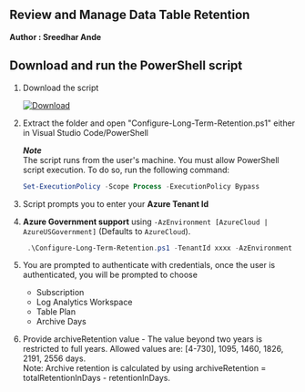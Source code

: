 ## Review and Manage Data Table Retention
**Author : Sreedhar Ande**

## Download and run the PowerShell script

1. Download the script 
  
   [![Download](/Tools/Archive-Log-Tool/images/Download.png)](https://aka.ms/Archive-Logs-Tool)

2. Extract the folder and open "Configure-Long-Term-Retention.ps1" either in Visual Studio Code/PowerShell

   ***Note***  
   The script runs from the user's machine. You must allow PowerShell script execution. To do so, run the following command:
   
   ```PowerShell
   Set-ExecutionPolicy -Scope Process -ExecutionPolicy Bypass  
   ```  
3. Script prompts you to enter your **Azure Tenant Id**

4. **Azure Government support** using ```-AzEnvironment [AzureCloud | AzureUSGovernment]``` (Defaults to ```AzureCloud```).  
    ```PowerShell
     .\Configure-Long-Term-Retention.ps1 -TenantId xxxx -AzEnvironment  AzureUSGovernment  
     ```
5. You are prompted to authenticate with credentials, once the user is authenticated, you will be prompted to choose 
	- Subscription
	- Log Analytics Workspace
	- Table Plan
	- Archive Days

6.	Provide archiveRetention value - The value beyond two years is restricted to full years. Allowed values are: [4-730], 1095, 1460, 1826, 2191, 2556 days.  
	Note: Archive retention is calculated by using archiveRetention = totalRetentionInDays - retentionInDays.
